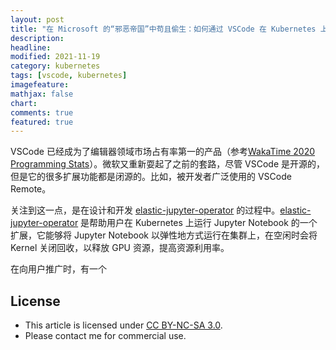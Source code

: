 ```yaml
---
layout: post
title: "在 Microsoft 的“邪恶帝国”中苟且偷生：如何通过 VSCode 在 Kubernetes 上支持远程开发"
description: 
headline:
modified: 2021-11-19
category: kubernetes
tags: [vscode, kubernetes]
imagefeature:
mathjax: false
chart:
comments: true
featured: true
---
```


VSCode 已经成为了编辑器领域市场占有率第一的产品（参考[WakaTime 2020 Programming Stats](https://visualstudiomagazine.com/articles/2021/01/13/wakatime-vs-code.aspx)）。微软又重新耍起了之前的套路，尽管 VSCode 是开源的，但是它的很多扩展功能都是闭源的。比如，被开发者广泛使用的 VSCode Remote。

关注到这一点，是在设计和开发 [elastic-jupyter-operator][] 的过程中。[elastic-jupyter-operator][] 是帮助用户在 Kubernetes 上运行 Jupyter Notebook 的一个扩展，它能够将 Jupyter Notebook 以弹性地方式运行在集群上，在空闲时会将 Kernel 关闭回收，以释放 GPU 资源，提高资源利用率。

在向用户推广时，有一个

[elastic-jupyter-operator]: https://github.com/tkestack/elastic-jupyter-operator

## License

- This article is licensed under [CC BY-NC-SA 3.0](https://creativecommons.org/licenses/by-nc-sa/3.0/).
- Please contact me for commercial use.
